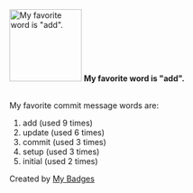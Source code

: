 <img src="https://my-badges.github.io/my-badges/favorite-word.png" alt="My favorite word is &quot;add&quot;." title="My favorite word is &quot;add&quot;." width="128">
<strong>My favorite word is &quot;add&quot;.</strong>
<br><br>

My favorite commit message words are:

1. add (used 9 times)
2. update (used 6 times)
3. commit (used 3 times)
4. setup (used 3 times)
5. initial (used 2 times)


Created by <a href="https://github.com/my-badges/my-badges">My Badges</a>